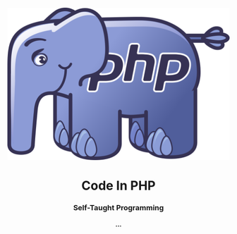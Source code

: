 <h1 align="center">
<br>
  <img src="img/Webysther_20160423_-_Elephpant.svg.png" width="600">
  <br>
    <br>
  Code In PHP
  <br>
</h1>

<h3 align="center">Self-Taught Programming</h3>

<h4 align="center">...</h4>